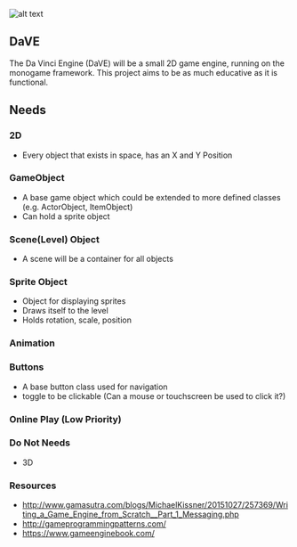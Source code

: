 ![alt text](https://github.com/DamionWhite/DaVE/blob/master/Illustrator/DaVE-Logo-512x195.png "Logo DaVE")

## DaVE
The Da Vinci Engine (DaVE) will be a small 2D game engine, running on the monogame framework. This project aims to be as much educative as it is functional.

## Needs
### 2D
- Every object that exists in space, has an X and Y Position
### GameObject
- A base game object which could be extended to more defined classes (e.g. ActorObject, ItemObject)
- Can hold a sprite object
### Scene(Level) Object
- A scene will be a container for all objects
### Sprite Object
- Object for displaying sprites
- Draws itself to the level
- Holds rotation, scale, position
### Animation
### Buttons
- A base button class used for navigation
- toggle to be clickable (Can a mouse or touchscreen be used to click it?)
### Online Play (Low Priority)

### Do Not Needs
- 3D


### Resources
- http://www.gamasutra.com/blogs/MichaelKissner/20151027/257369/Writing_a_Game_Engine_from_Scratch__Part_1_Messaging.php
- http://gameprogrammingpatterns.com/
- https://www.gameenginebook.com/